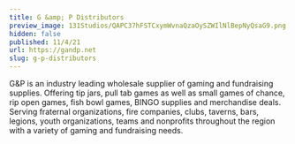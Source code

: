 ```yaml
---
title: G &amp; P Distributors
preview_image: 131Studios/QAPC37hFSTCxymWvnaQzaOySZWIlNlBepNyQsaG9.png
hidden: false
published: 11/4/21
url: https://gandp.net
slug: g-p-distributors
---
```


G&amp;P is an industry leading wholesale supplier of gaming and fundraising supplies. Offering tip jars, pull tab games as well as small games of chance, rip open games, fish bowl games, BINGO supplies and merchandise deals. Serving fraternal organizations, fire companies, clubs, taverns, bars, legions, youth organizations, teams and nonprofits throughout the region with a variety of gaming and fundraising needs.
